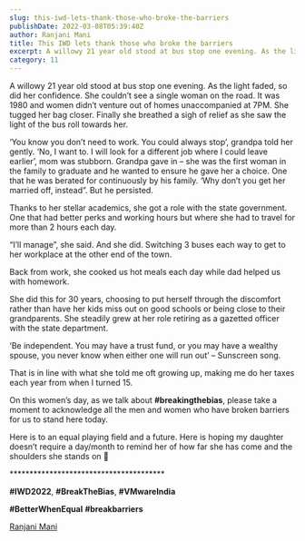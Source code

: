 ```yaml
---
slug: this-iwd-lets-thank-those-who-broke-the-barriers
publishDate: 2022-03-08T05:39:40Z
author: Ranjani Mani
title: This IWD lets thank those who broke the barriers 
excerpt: A willowy 21 year old stood at bus stop one evening. As the light faded, so did her confidence. She couldn’t see a single woman on the road. It was 1980 and women didn’t venture out of homes unaccompanied at 7PM. She tugged her bag closer. Finally she breathed a sigh of relief as she  ... 
category: 11
---
```


A willowy 21 year old stood at bus stop one evening. As the light faded, so did her confidence. She couldn’t see a single woman on the road. It was 1980 and women didn’t venture out of homes unaccompanied at 7PM. She tugged her bag closer. Finally she breathed a sigh of relief as she saw the light of the bus roll towards her.

‘You know you don’t need to work. You could always stop’, grandpa told her gently. ‘No, I want to. I will look for a different job where I could leave earlier’, mom was stubborn. Grandpa gave in – she was the first woman in the family to graduate and he wanted to ensure he gave her a choice. One that he was berated for continuously by his family. ‘Why don’t you get her married off, instead”. But he persisted.

Thanks to her stellar academics, she got a role with the state government. One that had better perks and working hours but where she had to travel for more than 2 hours each day.

“I’ll manage”, she said. And she did. Switching 3 buses each way to get to her workplace at the other end of the town.

Back from work, she cooked us hot meals each day while dad helped us with homework.

She did this for 30 years, choosing to put herself through the discomfort rather than have her kids miss out on good schools or being close to their grandparents. She steadily grew at her role retiring as a gazetted officer with the state department.

‘Be independent. You may have a trust fund, or you may have a wealthy spouse, you never know when either one will run out’ – Sunscreen song.

That is in line with what she told me oft growing up, making me do her taxes each year from when I turned 15.

On this women’s day, as we talk about **#breakingthebias**, please take a moment to acknowledge all the men and women who have broken barriers for us to stand here today.

Here is to an equal playing field and a future. Here is hoping my daughter doesn’t require a day/month to remind her of how far she has come and the shoulders she stands on 🙂

\*\*\*\*\*\*\*\*\*\*\*\*\*\*\*\*\*\*\*\*\*\*\*\*\*\*\*\*\*\*\*\*\*\*\*\*\*\*\*

**#IWD2022**, **#BreakTheBias**, **#VMwareIndia** 

**#BetterWhenEqual** **#breakbarriers**

[Ranjani Mani](https://www.linkedin.com/feed/#)